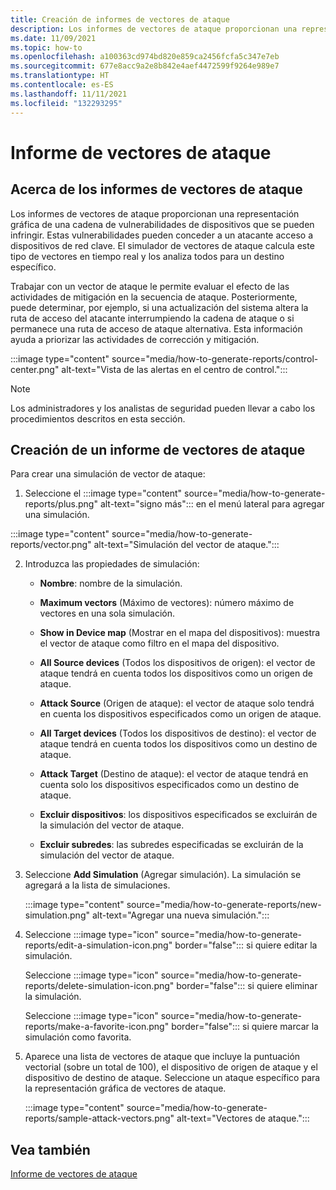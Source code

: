 ```yaml
---
title: Creación de informes de vectores de ataque
description: Los informes de vectores de ataque proporcionan una representación gráfica de una cadena de vulnerabilidades de dispositivos que se pueden infringir.
ms.date: 11/09/2021
ms.topic: how-to
ms.openlocfilehash: a100363cd974bd820e859ca2456fcfa5c347e7eb
ms.sourcegitcommit: 677e8acc9a2e8b842e4aef4472599f9264e989e7
ms.translationtype: HT
ms.contentlocale: es-ES
ms.lasthandoff: 11/11/2021
ms.locfileid: "132293295"
---
```

# <a name="attack-vector-reporting"></a>Informe de vectores de ataque

## <a name="about-attack-vector-reports"></a>Acerca de los informes de vectores de ataque

Los informes de vectores de ataque proporcionan una representación gráfica de una cadena de vulnerabilidades de dispositivos que se pueden infringir. Estas vulnerabilidades pueden conceder a un atacante acceso a dispositivos de red clave. El simulador de vectores de ataque calcula este tipo de vectores en tiempo real y los analiza todos para un destino específico.

Trabajar con un vector de ataque le permite evaluar el efecto de las actividades de mitigación en la secuencia de ataque. Posteriormente, puede determinar, por ejemplo, si una actualización del sistema altera la ruta de acceso del atacante interrumpiendo la cadena de ataque o si permanece una ruta de acceso de ataque alternativa. Esta información ayuda a priorizar las actividades de corrección y mitigación.

:::image type="content" source="media/how-to-generate-reports/control-center.png" alt-text="Vista de las alertas en el centro de control.":::

> [!NOTE]
> Los administradores y los analistas de seguridad pueden llevar a cabo los procedimientos descritos en esta sección.

## <a name="create-an-attack-vector-report"></a>Creación de un informe de vectores de ataque

Para crear una simulación de vector de ataque:

1. Seleccione el :::image type="content" source="media/how-to-generate-reports/plus.png" alt-text="signo más"::: en el menú lateral para agregar una simulación.

 :::image type="content" source="media/how-to-generate-reports/vector.png" alt-text="Simulación del vector de ataque.":::

2. Introduzca las propiedades de simulación:

   - **Nombre**: nombre de la simulación.

   - **Maximum vectors** (Máximo de vectores): número máximo de vectores en una sola simulación.

   - **Show in Device map** (Mostrar en el mapa del dispositivos): muestra el vector de ataque como filtro en el mapa del dispositivo.

   - **All Source devices** (Todos los dispositivos de origen): el vector de ataque tendrá en cuenta todos los dispositivos como un origen de ataque.

   - **Attack Source** (Origen de ataque): el vector de ataque solo tendrá en cuenta los dispositivos especificados como un origen de ataque.

   - **All Target devices** (Todos los dispositivos de destino): el vector de ataque tendrá en cuenta todos los dispositivos como un destino de ataque.

   - **Attack Target** (Destino de ataque): el vector de ataque tendrá en cuenta solo los dispositivos especificados como un destino de ataque.

   - **Excluir dispositivos**: los dispositivos especificados se excluirán de la simulación del vector de ataque.

   - **Excluir subredes**: las subredes especificadas se excluirán de la simulación del vector de ataque.

3. Seleccione **Add Simulation** (Agregar simulación). La simulación se agregará a la lista de simulaciones.

   :::image type="content" source="media/how-to-generate-reports/new-simulation.png" alt-text="Agregar una nueva simulación.":::

4. Seleccione :::image type="icon" source="media/how-to-generate-reports/edit-a-simulation-icon.png" border="false"::: si quiere editar la simulación.

   Seleccione :::image type="icon" source="media/how-to-generate-reports/delete-simulation-icon.png" border="false"::: si quiere eliminar la simulación.

   Seleccione :::image type="icon" source="media/how-to-generate-reports/make-a-favorite-icon.png" border="false"::: si quiere marcar la simulación como favorita.

5. Aparece una lista de vectores de ataque que incluye la puntuación vectorial (sobre un total de 100), el dispositivo de origen de ataque y el dispositivo de destino de ataque. Seleccione un ataque específico para la representación gráfica de vectores de ataque.

   :::image type="content" source="media/how-to-generate-reports/sample-attack-vectors.png" alt-text="Vectores de ataque.":::

## <a name="see-also"></a>Vea también

[Informe de vectores de ataque](how-to-create-attack-vector-reports.md)
